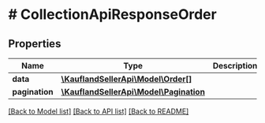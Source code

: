 # # CollectionApiResponseOrder

## Properties

Name | Type | Description | Notes
------------ | ------------- | ------------- | -------------
**data** | [**\KauflandSellerApi\Model\Order[]**](Order.md) |  |
**pagination** | [**\KauflandSellerApi\Model\Pagination**](Pagination.md) |  | [optional]

[[Back to Model list]](../../README.md#models) [[Back to API list]](../../README.md#endpoints) [[Back to README]](../../README.md)
